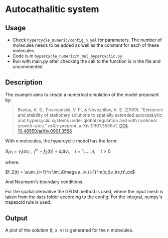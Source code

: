 # Autocathalitic system 

## Usage
- Check `hypercycle_numeric/config_n.yml` for parameters. The number of molecules needs to be added as well as the constant for each of these molecules
- Code is in `hypercycle_numeric/n_mol_hypercyclic.py`
- Run with main.py after checking the call to the function is in the file and uncommented

## Description
The example aims to create a numerical simulation of the model proposed by:

> Bratus, A. S., Posvyanskii, V. P., & Novozhilov, A. S. (2009). "Existence and stability of stationary solutions to spatially extended autocatalytic and hypercyclic systems under global regulation and with nonlinear growth rates." *arXiv preprint*, arXiv:0901.3556v1. [DOI: 10.48550/arXiv.0901.3556](https://doi.org/10.48550/arXiv.0901.3556)

With n molecules, the hypercyclic model has the form:

$\partial_t v_i = v_i(av_{i-1}^m - f_2(t)) + d_i\Delta v_i, \quad i=1,\ldots,n, \quad t>0$

where:

$f_2(t) = \sum_{i=1}^n \int_\Omega a_iv_{i-1}^m(x,t)v_i(x,t)\,dx$

And Neumann's boundary conditions.

For the spatial derivative the GFDM method is used, where the input mesh is taken from the `data` folder according to the config. For the integral, numpy's trapezoid rule is used.

## Output
A plot of the solution (t, x, v) is generated for the n molecules.

